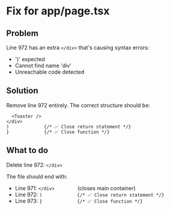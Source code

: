 # Fix for app/page.tsx

## Problem
Line 972 has an extra `</div>` that's causing syntax errors:
- ')' expected
- Cannot find name 'div'
- Unreachable code detected

## Solution
Remove line 972 entirely. The correct structure should be:

```tsx
  <Toaster />
</div>        
)             {/* ✅ Close return statement */}
}             {/* ✅ Close function */}
```

## What to do
Delete line 972: `</div>       `

The file should end with:
- Line 971: `</div>        ` (closes main container)
- Line 972: `)             {/* ✅ Close return statement */}`
- Line 973: `}             {/* ✅ Close function */}`

